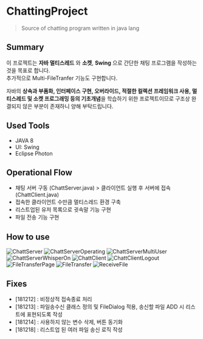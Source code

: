 # ChattingProject
> Source of chatting program written in java lang

## Summary

이 프로젝트는 **자바 멀티스레드** 와 **소켓**, **Swing** 으로 간단한 채팅 프로그램을 작성하는 것을 목표로 합니다.<br>
추가적으로 Multi-FileTranfer 기능도 구현합니다.<br/>

자바의 **상속과 부품화, 인터페이스 구현, 오버라이드, 적절한 컬렉션 프레임워크 사용, 멀티스레드 및 소켓 프로그래밍 등의 기초개념**을 학습하기 위한 프로젝트이므로 구조상 완결되지 않은 부분이 존재하니 양해 부탁드립니다.

## Used Tools

- JAVA 8
- UI: Swing
- Eclipse Photon

## Operational Flow

- 채팅 서버 구동 (ChattServer.java) > 클라이언트 실행 후 서버에 접속 (ChattClient.java)
- 접속한 클라이언트 수만큼 멀티스레드 환경 구축
- 리스트업된 유저 목록으로 귓속말 기능 구현
- 파일 전송 기능 구현

## How to use

![ChattServer](https://github.com/daesungRa/ChattingProject/blob/master/content/ChattServer.png)
![ChattServerOperating](https://github.com/daesungRa/ChattingProject/blob/master/content/ChattServerOperating.png)
![ChattServerMultiUser](https://github.com/daesungRa/ChattingProject/blob/master/content/ChattServerMultiUser.png)
![ChattServerWhisperOn](https://github.com/daesungRa/ChattingProject/blob/master/content/ChattServerWhisperOn.png)
![ChattClient](https://github.com/daesungRa/ChattingProject/blob/master/content/ChattClient.png)
![ChattClientLogout](https://github.com/daesungRa/ChattingProject/blob/master/content/ChattClientLogout.png)
![FileTransferPage](https://github.com/daesungRa/ChattingProject/blob/master/content/FileTransferPage.png)
![FileTransfer](https://github.com/daesungRa/ChattingProject/blob/master/content/FileTransfer.png)
![ReceiveFile](https://github.com/daesungRa/ChattingProject/blob/master/content/ReceiveFile.png)

## Fixes
- [181212] : 비정상적 접속종료 처리
- [181213] : 파일송수신 클래스 정의 및 FileDialog 적용, 송신할 파일 ADD 시 리스트에 표현되도록 작성
- [181214] : 사용하지 않는 변수 삭제, 버튼 동기화
- [181218] : 리스트업 된 여러 파일 송신 로직 작성
